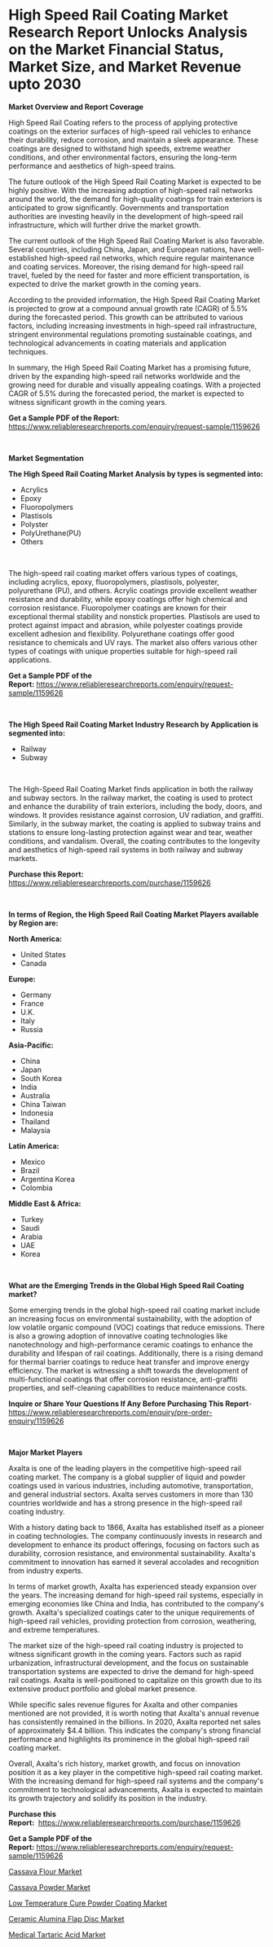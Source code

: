 <p><h1>High Speed Rail Coating Market Research Report Unlocks Analysis on the Market Financial Status, Market Size, and Market Revenue upto 2030</h1></p><p><strong>Market Overview and Report Coverage</strong></p>
<p><p>High Speed Rail Coating refers to the process of applying protective coatings on the exterior surfaces of high-speed rail vehicles to enhance their durability, reduce corrosion, and maintain a sleek appearance. These coatings are designed to withstand high speeds, extreme weather conditions, and other environmental factors, ensuring the long-term performance and aesthetics of high-speed trains.</p><p>The future outlook of the High Speed Rail Coating Market is expected to be highly positive. With the increasing adoption of high-speed rail networks around the world, the demand for high-quality coatings for train exteriors is anticipated to grow significantly. Governments and transportation authorities are investing heavily in the development of high-speed rail infrastructure, which will further drive the market growth.</p><p>The current outlook of the High Speed Rail Coating Market is also favorable. Several countries, including China, Japan, and European nations, have well-established high-speed rail networks, which require regular maintenance and coating services. Moreover, the rising demand for high-speed rail travel, fueled by the need for faster and more efficient transportation, is expected to drive the market growth in the coming years.</p><p>According to the provided information, the High Speed Rail Coating Market is projected to grow at a compound annual growth rate (CAGR) of 5.5% during the forecasted period. This growth can be attributed to various factors, including increasing investments in high-speed rail infrastructure, stringent environmental regulations promoting sustainable coatings, and technological advancements in coating materials and application techniques.</p><p>In summary, the High Speed Rail Coating Market has a promising future, driven by the expanding high-speed rail networks worldwide and the growing need for durable and visually appealing coatings. With a projected CAGR of 5.5% during the forecasted period, the market is expected to witness significant growth in the coming years.</p></p>
<p><strong>Get a Sample PDF of the Report:</strong> <a href="https://www.reliableresearchreports.com/enquiry/request-sample/1159626">https://www.reliableresearchreports.com/enquiry/request-sample/1159626</a></p>
<p>&nbsp;</p>
<p><strong>Market Segmentation</strong></p>
<p><strong>The High Speed Rail Coating Market Analysis by types is segmented into:</strong></p>
<p><ul><li>Acrylics</li><li>Epoxy</li><li>Fluoropolymers</li><li>Plastisols</li><li>Polyster</li><li>PolyUrethane(PU)</li><li>Others</li></ul></p>
<p>&nbsp;</p>
<p><p>The high-speed rail coating market offers various types of coatings, including acrylics, epoxy, fluoropolymers, plastisols, polyester, polyurethane (PU), and others. Acrylic coatings provide excellent weather resistance and durability, while epoxy coatings offer high chemical and corrosion resistance. Fluoropolymer coatings are known for their exceptional thermal stability and nonstick properties. Plastisols are used to protect against impact and abrasion, while polyester coatings provide excellent adhesion and flexibility. Polyurethane coatings offer good resistance to chemicals and UV rays. The market also offers various other types of coatings with unique properties suitable for high-speed rail applications.</p></p>
<p><strong>Get a Sample PDF of the Report:</strong>&nbsp;<a href="https://www.reliableresearchreports.com/enquiry/request-sample/1159626">https://www.reliableresearchreports.com/enquiry/request-sample/1159626</a></p>
<p>&nbsp;</p>
<p><strong>The High Speed Rail Coating Market Industry Research by Application is segmented into:</strong></p>
<p><ul><li>Railway</li><li>Subway</li></ul></p>
<p>&nbsp;</p>
<p><p>The High-Speed Rail Coating Market finds application in both the railway and subway sectors. In the railway market, the coating is used to protect and enhance the durability of train exteriors, including the body, doors, and windows. It provides resistance against corrosion, UV radiation, and graffiti. Similarly, in the subway market, the coating is applied to subway trains and stations to ensure long-lasting protection against wear and tear, weather conditions, and vandalism. Overall, the coating contributes to the longevity and aesthetics of high-speed rail systems in both railway and subway markets.</p></p>
<p><strong>Purchase this Report:</strong>&nbsp; <a href="https://www.reliableresearchreports.com/purchase/1159626">https://www.reliableresearchreports.com/purchase/1159626</a></p>
<p>&nbsp;</p>
<p><strong>In terms of Region, the High Speed Rail Coating Market Players available by Region are:</strong></p>
<p>
    <p> <strong> North America: </strong>
        <ul>
            <li>United States</li>
            <li>Canada</li>
        </ul>
        </p> 
    <p> <strong> Europe: </strong>
        <ul>
            <li>Germany</li>
            <li>France</li>
            <li>U.K.</li>
            <li>Italy</li>
            <li>Russia</li>
        </ul>
        </p> 
    <p> <strong> Asia-Pacific: </strong>
        <ul>
            <li>China</li>
            <li>Japan</li>
            <li>South Korea</li>
            <li>India</li>
            <li>Australia</li>
            <li>China Taiwan</li>
            <li>Indonesia</li>
            <li>Thailand</li>
            <li>Malaysia</li>
        </ul>
        </p> 
    <p> <strong> Latin America: </strong>
        <ul>
            <li>Mexico</li>
            <li>Brazil</li>
            <li>Argentina Korea</li>
            <li>Colombia</li>
        </ul>
        </p> 
    <p> <strong> Middle East & Africa: </strong>
        <ul>
            <li>Turkey</li>
            <li>Saudi</li>
            <li>Arabia</li>
            <li>UAE</li>
            <li>Korea</li>
        </ul>
    </p>
    </p>
<p>&nbsp;</p>
<p><strong>What are the Emerging Trends in the Global High Speed Rail Coating market?</strong></p>
<p><p>Some emerging trends in the global high-speed rail coating market include an increasing focus on environmental sustainability, with the adoption of low volatile organic compound (VOC) coatings that reduce emissions. There is also a growing adoption of innovative coating technologies like nanotechnology and high-performance ceramic coatings to enhance the durability and lifespan of rail coatings. Additionally, there is a rising demand for thermal barrier coatings to reduce heat transfer and improve energy efficiency. The market is witnessing a shift towards the development of multi-functional coatings that offer corrosion resistance, anti-graffiti properties, and self-cleaning capabilities to reduce maintenance costs.</p></p>
<p><strong>Inquire or Share Your Questions If Any Before Purchasing This Report</strong>- <a href="https://www.reliableresearchreports.com/enquiry/pre-order-enquiry/1159626">https://www.reliableresearchreports.com/enquiry/pre-order-enquiry/1159626</a></p>
<p>&nbsp;</p>
<p><strong>Major Market Players</strong></p>
<p><p>Axalta is one of the leading players in the competitive high-speed rail coating market. The company is a global supplier of liquid and powder coatings used in various industries, including automotive, transportation, and general industrial sectors. Axalta serves customers in more than 130 countries worldwide and has a strong presence in the high-speed rail coating industry.</p><p>With a history dating back to 1866, Axalta has established itself as a pioneer in coating technologies. The company continuously invests in research and development to enhance its product offerings, focusing on factors such as durability, corrosion resistance, and environmental sustainability. Axalta's commitment to innovation has earned it several accolades and recognition from industry experts.</p><p>In terms of market growth, Axalta has experienced steady expansion over the years. The increasing demand for high-speed rail systems, especially in emerging economies like China and India, has contributed to the company's growth. Axalta's specialized coatings cater to the unique requirements of high-speed rail vehicles, providing protection from corrosion, weathering, and extreme temperatures.</p><p>The market size of the high-speed rail coating industry is projected to witness significant growth in the coming years. Factors such as rapid urbanization, infrastructural development, and the focus on sustainable transportation systems are expected to drive the demand for high-speed rail coatings. Axalta is well-positioned to capitalize on this growth due to its extensive product portfolio and global market presence.</p><p>While specific sales revenue figures for Axalta and other companies mentioned are not provided, it is worth noting that Axalta's annual revenue has consistently remained in the billions. In 2020, Axalta reported net sales of approximately $4.4 billion. This indicates the company's strong financial performance and highlights its prominence in the global high-speed rail coating market.</p><p>Overall, Axalta's rich history, market growth, and focus on innovation position it as a key player in the competitive high-speed rail coating market. With the increasing demand for high-speed rail systems and the company's commitment to technological advancements, Axalta is expected to maintain its growth trajectory and solidify its position in the industry.</p></p>
<p><strong>Purchase this Report:</strong>&nbsp;&nbsp;<a href="https://www.reliableresearchreports.com/purchase/1159626">https://www.reliableresearchreports.com/purchase/1159626</a></p>
<p></p>
<p><strong>Get a Sample PDF of the Report:</strong>&nbsp;<a href="https://www.reliableresearchreports.com/enquiry/request-sample/1159626">https://www.reliableresearchreports.com/enquiry/request-sample/1159626</a></p>
<p><p><a href="https://www.linkedin.com/pulse/cassava-flour-market-insights-players-forecast-till-2030-viewizr-h7owe/">Cassava Flour Market</a></p><p><a href="https://www.linkedin.com/pulse/cassava-powder-market-size-growth-forecast-from-2023-2030-2fzfe/">Cassava Powder Market</a></p><p><a href="https://medium.com/@ransomjohns101/low-temperature-cure-powder-coating-market-size-growth-forecast-2023-2030-49f42218e780">Low Temperature Cure Powder Coating Market</a></p><p><a href="https://github.com/Chiragrp22/Market-Research-Report-List-1/blob/main/ceramic-alumina-flap-disc-market.md">Ceramic Alumina Flap Disc Market</a></p><p><a href="https://github.com/ChiragRP21/Market-Research-Report-List-1/blob/main/medical-tartaric-acid-market.md">Medical Tartaric Acid Market</a></p></p>